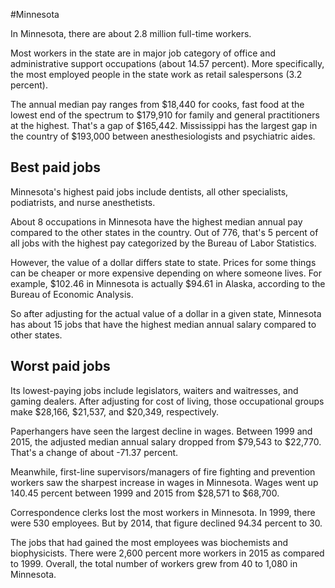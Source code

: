 

#Minnesota

In Minnesota, there are about 2.8 million full-time workers.


Most workers in the state are in major job category of office and administrative support occupations (about 14.57 percent). More specifically, the most employed people in the state work as retail salespersons (3.2 percent).
               
The annual median pay ranges from $18,440 for cooks, fast food at the lowest end of the spectrum to  $179,910 for family and general practitioners at the highest. That's a gap of $165,442. Mississippi has the largest gap in the country of $193,000 between anesthesiologists and psychiatric aides.
               
## Best paid jobs
Minnesota's highest paid jobs include dentists, all other specialists, podiatrists, and nurse anesthetists.
               
About 8 occupations in Minnesota have the highest median annual pay compared to the other states in the country. Out of 776, that's 5 percent of all jobs with the highest pay categorized by the Bureau of Labor Statistics.
               
However, the value of a dollar differs state to state. Prices for some things can be cheaper or more expensive depending on where someone lives. For example, $102.46 in Minnesota is actually $94.61 in Alaska, according to the Bureau of Economic Analysis.
               
So after adjusting for the actual value of a dollar in a given state, Minnesota has about 15 jobs that have the highest median annual salary compared to other states.
               
## Worst paid jobs

Its lowest-paying jobs include legislators, waiters and waitresses, and gaming dealers. After adjusting for cost of living, those occupational groups make $28,166,  $21,537, and  $20,349, respectively.
               
Paperhangers have seen the largest decline in wages. Between 1999 and 2015, the adjusted median annual salary dropped from $79,543 to $22,770. That's a change of about -71.37 percent.
               
Meanwhile, first-line supervisors/managers of fire fighting and prevention workers saw the sharpest increase in wages in Minnesota. Wages went up 140.45 percent between 1999 and 2015 from $28,571 to $68,700.

Correspondence clerks lost the most workers in Minnesota. In 1999, there were 530 employees. But by 2014, that figure declined 94.34 percent to 30. 
               
The jobs that had gained the most employees was biochemists and biophysicists. There were 2,600 percent more workers in 2015 as compared to 1999. Overall, the total number of workers grew from 40 to 1,080 in Minnesota.
